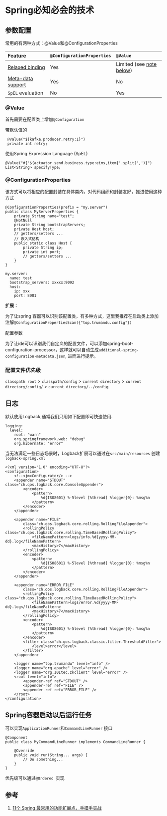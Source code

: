 # Spring必知必会的技术

## 参数配置

常用的有两种方式：@Value和@ConfigurationProperties

| Feature                                                      | `@ConfigurationProperties` | `@Value`                                                     |
| :----------------------------------------------------------- | :------------------------- | :----------------------------------------------------------- |
| [Relaxed binding](https://docs.spring.io/spring-boot/docs/3.0.0-M5/reference/htmlsingle/#features.external-config.typesafe-configuration-properties.relaxed-binding) | Yes                        | Limited (see [note below](https://docs.spring.io/spring-boot/docs/3.0.0-M5/reference/htmlsingle/#features.external-config.typesafe-configuration-properties.vs-value-annotation.note)) |
| [Meta-data support](https://docs.spring.io/spring-boot/docs/3.0.0-M5/reference/htmlsingle/#appendix.configuration-metadata) | Yes                        | No                                                           |
| `SpEL` evaluation                                            | No                         | Yes                                                          |

### @Value
首先需要在配置类上增加`@Configuration`

带默认值的

```
 @Value("${kafka.producer.retry:1}")
 private int retry;
```
使用Spring Expression Language (SpEL)
```
@Value("#{'${actuator.send.business.type:eims,item}'.split(',')}")
List<String> specifyType;
```
### @ConfigurationProperties

该方式可以将相应的配置封装在具体类内，对代码组织和封装友好，推进使用这种方式

```
@ConfigurationProperties(prefix = "my.server")
public class MyServerProperties {
    private String name="test";
    @NotNull
    private String bootstrapServers;
    private Host host;
    // getters/setters ...
    // 嵌入式结构
    public static class Host {
        private String ip;
        private int port;
        // getters/setters ...
    }
}
```

```
my.server:
  name: test
  bootstrap_servers: xxxxx:9092
  host:
    ip: xxx
    port: 8081
```

**扩展：**

为了让spring 容器可以识别该配置类，有多种方式，这里我推荐在启动类上添加注解`@ConfigurationPropertiesScan({"top.trumandu.config"})`

配置参数



为了让ide可以识别我们自定义的配置文件，可以添加spring-boot-configuration-processor，这样就可以自动生成`additional-spring-configuration-metadata.json`, 进而进行提示。



### 配置文件优先级

`classpath root` >  `classpath/config` > `current directory` > `current directory/config/` > `current directory/../config`

## 日志

默认使用Logback,通常我们只用如下配置即可快速使用.

```
logging:
  level:
    root: "warn"
    org.springframework.web: "debug"
    org.hibernate: "error"
```

当无法满足一些日志场景时，Logback扩展可以通过在`src/main/resources` 创建`logback-spring.xml`

```
<?xml version="1.0" encoding="UTF-8"?>
<configuration>
	<!--<jmxConfigurator/> -->
	<appender name="STDOUT" class="ch.qos.logback.core.ConsoleAppender">
		<encoder>
			<pattern>
				%d{ISO8601} %-5level [%thread] %logger{0}: %msg%n
			</pattern>
		</encoder>
	</appender>

	<appender name="FILE"
		class="ch.qos.logback.core.rolling.RollingFileAppender">
		<rollingPolicy class="ch.qos.logback.core.rolling.TimeBasedRollingPolicy">
			<fileNamePattern>logs/info.%d{yyyy-MM-dd}.log</fileNamePattern>
			<maxHistory>7</maxHistory>
		</rollingPolicy>
		<encoder>
			<pattern>
				%d{ISO8601} %-5level [%thread] %logger{0}: %msg%n
			</pattern>
		</encoder>
	</appender>

	<appender name="ERROR_FILE"
		class="ch.qos.logback.core.rolling.RollingFileAppender">
		<rollingPolicy class="ch.qos.logback.core.rolling.TimeBasedRollingPolicy">
			<fileNamePattern>logs/error.%d{yyyy-MM-dd}.log</fileNamePattern>
			<maxHistory>7</maxHistory>
		</rollingPolicy>
		<encoder>
			<pattern>
				%d{ISO8601} %-5level [%thread] %logger{0}: %msg%n
			</pattern>
		</encoder>
		<filter class="ch.qos.logback.classic.filter.ThresholdFilter">
			<level>error</level>
		</filter>
	</appender>

	<logger name="top.trumandu" level="info" />
	<logger name="org.apache" level="error" />
	<logger name="org.I0Itec.zkclient" level="error" />
	<root level="info">
		<appender-ref ref="STDOUT" />
		<appender-ref ref="FILE" />
		<appender-ref ref="ERROR_FILE" />
	</root>
</configuration>
```

## Spring容器启动以后运行任务

可以实现`ApplicationRunner`和`CommandLineRunner` 接口

```
@Component
public class MyCommandLineRunner implements CommandLineRunner {

    @Override
    public void run(String... args) {
        // Do something...
    }
}
```

优先级可以通过`@Ordered `实现



## 参考

1. [11个 Spring 最常用的功能扩展点，手摸手实战](https://mp.weixin.qq.com/s?__biz=MzAxNTM4NzAyNg==&mid=2247501376&idx=1&sn=d6d8d43c46db709f096cebcb5bb1359c&chksm=9b8656bdacf1dfab780011978a2282635e0f01228f4aadf9cfe6f7a86e50addb6a0fd493e55f)